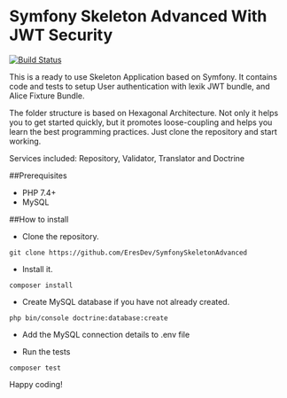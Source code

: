 # Symfony Skeleton Advanced With JWT Security

[![Build Status](https://travis-ci.org/EresDev/AuthenticationService.svg?branch=master)](https://travis-ci.org/EresDev/AuthenticationService)

This is a ready to use Skeleton Application based on Symfony. It contains code and tests to setup User authentication with lexik JWT bundle, and Alice Fixture Bundle.

The folder structure is based on Hexagonal Architecture. Not only it helps you to get started quickly, but it promotes loose-coupling and helps you learn the best programming practices. Just clone the repository and start working.

Services included: Repository, Validator, Translator and Doctrine

##Prerequisites
- PHP 7.4+
- MySQL 

##How to install

- Clone the repository.

`git clone https://github.com/EresDev/SymfonySkeletonAdvanced`

- Install it.

`composer install`

- Create MySQL database if you have not already created.

`php bin/console doctrine:database:create`

- Add the MySQL connection details to .env file

- Run the tests

`composer test`

Happy coding! 
